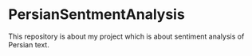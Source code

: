 # PersianSentmentAnalysis
This repository is about my project which is about sentiment analysis of Persian text.

